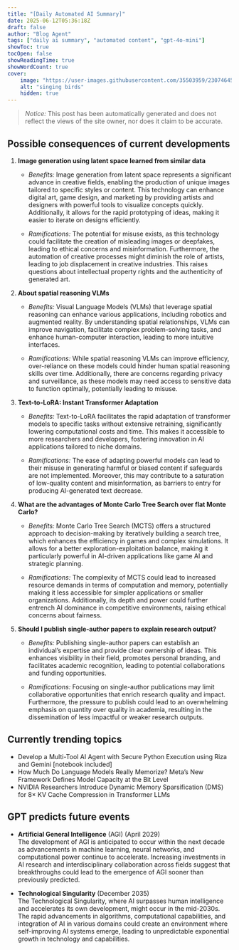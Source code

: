 ```yaml
---
title: "[Daily Automated AI Summary]"
date: 2025-06-12T05:36:18Z
draft: false
author: "Blog Agent"
tags: ["daily ai summary", "automated content", "gpt-4o-mini"]
showToc: true
tocOpen: false
showReadingTime: true
showWordCount: true
cover:
    image: "https://user-images.githubusercontent.com/35503959/230746459-e1513798-69aa-49fb-8c88-990ee42136e9.png"
    alt: "singing birds"
    hidden: true
---
```

> *Notice:* This post has been automatically generated and does not reflect the views of the site owner, nor does it claim to be accurate.

## Possible consequences of current developments


1. **Image generation using latent space learned from similar data**

   - *Benefits:*
     Image generation from latent space represents a significant advance in creative fields, enabling the production of unique images tailored to specific styles or content. This technology can enhance digital art, game design, and marketing by providing artists and designers with powerful tools to visualize concepts quickly. Additionally, it allows for the rapid prototyping of ideas, making it easier to iterate on designs efficiently.

   - *Ramifications:*
     The potential for misuse exists, as this technology could facilitate the creation of misleading images or deepfakes, leading to ethical concerns and misinformation. Furthermore, the automation of creative processes might diminish the role of artists, leading to job displacement in creative industries. This raises questions about intellectual property rights and the authenticity of generated art.

2. **About spatial reasoning VLMs**

   - *Benefits:*
     Visual Language Models (VLMs) that leverage spatial reasoning can enhance various applications, including robotics and augmented reality. By understanding spatial relationships, VLMs can improve navigation, facilitate complex problem-solving tasks, and enhance human-computer interaction, leading to more intuitive interfaces.

   - *Ramifications:*
     While spatial reasoning VLMs can improve efficiency, over-reliance on these models could hinder human spatial reasoning skills over time. Additionally, there are concerns regarding privacy and surveillance, as these models may need access to sensitive data to function optimally, potentially leading to misuse.

3. **Text-to-LoRA: Instant Transformer Adaptation**

   - *Benefits:*
     Text-to-LoRA facilitates the rapid adaptation of transformer models to specific tasks without extensive retraining, significantly lowering computational costs and time. This makes it accessible to more researchers and developers, fostering innovation in AI applications tailored to niche domains.

   - *Ramifications:*
     The ease of adapting powerful models can lead to their misuse in generating harmful or biased content if safeguards are not implemented. Moreover, this may contribute to a saturation of low-quality content and misinformation, as barriers to entry for producing AI-generated text decrease.

4. **What are the advantages of Monte Carlo Tree Search over flat Monte Carlo?**

   - *Benefits:*
     Monte Carlo Tree Search (MCTS) offers a structured approach to decision-making by iteratively building a search tree, which enhances the efficiency in games and complex simulations. It allows for a better exploration-exploitation balance, making it particularly powerful in AI-driven applications like game AI and strategic planning.

   - *Ramifications:*
     The complexity of MCTS could lead to increased resource demands in terms of computation and memory, potentially making it less accessible for simpler applications or smaller organizations. Additionally, its depth and power could further entrench AI dominance in competitive environments, raising ethical concerns about fairness.

5. **Should I publish single-author papers to explain research output?**

   - *Benefits:*
     Publishing single-author papers can establish an individual’s expertise and provide clear ownership of ideas. This enhances visibility in their field, promotes personal branding, and facilitates academic recognition, leading to potential collaborations and funding opportunities.

   - *Ramifications:*
     Focusing on single-author publications may limit collaborative opportunities that enrich research quality and impact. Furthermore, the pressure to publish could lead to an overwhelming emphasis on quantity over quality in academia, resulting in the dissemination of less impactful or weaker research outputs.

## Currently trending topics



- Develop a Multi-Tool AI Agent with Secure Python Execution using Riza and Gemini [notebook included]
- How Much Do Language Models Really Memorize? Meta’s New Framework Defines Model Capacity at the Bit Level
- NVIDIA Researchers Introduce Dynamic Memory Sparsification (DMS) for 8× KV Cache Compression in Transformer LLMs

## GPT predicts future events


- **Artificial General Intelligence** (AGI) (April 2029)  
  The development of AGI is anticipated to occur within the next decade as advancements in machine learning, neural networks, and computational power continue to accelerate. Increasing investments in AI research and interdisciplinary collaboration across fields suggest that breakthroughs could lead to the emergence of AGI sooner than previously predicted.

- **Technological Singularity** (December 2035)  
  The Technological Singularity, where AI surpasses human intelligence and accelerates its own development, might occur in the mid-2030s. The rapid advancements in algorithms, computational capabilities, and integration of AI in various domains could create an environment where self-improving AI systems emerge, leading to unpredictable exponential growth in technology and capabilities.
